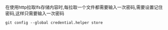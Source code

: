 在使用http拉取lfs存储内容时,每拉取一个文件都需要输入一次密码,需要设置记住密码,这样只需要输入一次密码

```shell
git config --global credential.helper store
```

